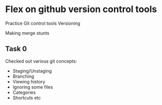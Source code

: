 # Flex on github version control tools

Practice
Git control tools
Versioning

Making merge stunts

## Task 0
Checked out various git concepts:
* Staging/Unstaging
* Branching
* Viewing history
* Ignoring some files
* Categories
* Shortcuts etc